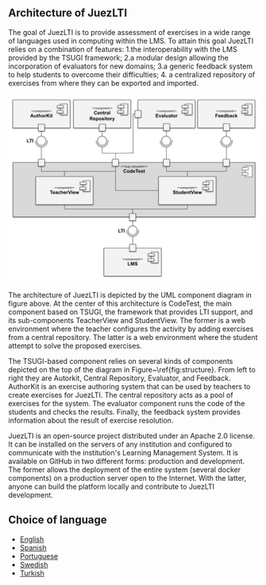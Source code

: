 ## Architecture of JuezLTI

The goal of JuezLTI is to provide assessment of exercises in a wide range of languages used in computing within the LMS.
To attain this goal JuezLTI relies on a combination of features: 
1.the interoperability with the LMS provided by the TSUGI framework;
2.a modular design allowing the incorporation of evaluators for new domains; 
3.a generic feedback system to help students to overcome their difficulties;
4. a centralized repository of exercises from where they can be exported and imported.

![JuezLTI Components](JuezLTI_Components.svg)

The architecture of JuezLTI is depicted by the UML component diagram in figure above. 
At the center of this architecture is CodeTest, the main component based on TSUGI, the framework that provides LTI support, 
and its sub-components  TeacherView and StudentView. 
The former is a web environment where the teacher configures the activity by adding exercises from a central repository. 
The latter is a web environment where the student attempt to solve the proposed exercises. 

The TSUGI-based component relies on several kinds of components depicted on the top of the diagram in Figure~\ref{fig:structure}. 
From left to right they are Autorkit, Central Repository, Evaluator, and Feedback. 
AuthorKit is an exercise authoring system that can be used by teachers to create exercises for JuezLTI. 
The central repository acts as a pool of exercises for the system. 
The evaluator component runs the code of the students and checks the results. 
Finally, the feedback system provides information about the result of exercise resolution.

JuezLTI is an open-source project distributed under an Apache 2.0 license. 
It can be installed on the servers of any institution and configured to communicate with the institution's Learning Management System. 
It is available on GitHub in two different forms: production and development. 
The former allows the deployment of the entire system (several docker components) on a production server open to the Internet. 
With the latter, anyone can build the platform locally and contribute to JuezLTI development.

## Choice of language
- [English](README.md)
- [Spanish](README_es.md)
- [Portuguese](README_pt.md)
- [Swedish](README_sv.md)
- [Turkish](README_tr.md)
